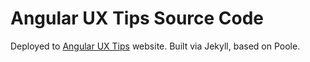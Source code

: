 # Angular UX Tips Source Code

Deployed to [Angular UX Tips](http://localhost) website. Built via Jekyll, based on Poole.
